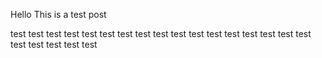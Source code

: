Hello This is a test post

test
test
test
test
test
test
test
test
test
test
test
test
test
test
test
test
test
test
test
test
test
test
